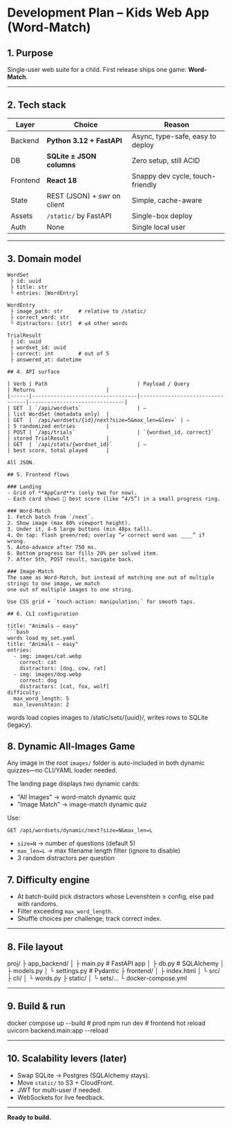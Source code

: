 # Development Plan – Kids Web App (Word-Match)

## 1. Purpose
Single-user web suite for a child. First release ships one game: **Word-Match**.

---

## 2. Tech stack

| Layer    | Choice                     | Reason                          |
|----------|----------------------------|---------------------------------|
| Backend  | **Python 3.12 + FastAPI**  | Async, type-safe, easy to deploy|
| DB       | **SQLite ± JSON columns**  | Zero setup, still ACID          |
| Frontend | **React 18** | Snappy dev cycle, touch-friendly|
| State    | REST (JSON) + *swr* on client | Simple, cache-aware           |
| Assets   | `/static/` by FastAPI      | Single-box deploy               |
| Auth     | None                       | Single local user               |

---

## 3. Domain model

```text
WordSet
 ├ id: uuid
 ├ title: str
 └ entries: [WordEntry]

WordEntry
 ├ image_path: str     # relative to /static/
 ├ correct_word: str
 └ distractors: [str]  # ≤4 other words

TrialResult
 ├ id: uuid
 ├ wordset_id: uuid
 ├ correct: int        # out of 5
 ├ answered_at: datetime

## 4. API surface

| Verb | Path                             | Payload / Query                 | Returns                       |
|------|----------------------------------|---------------------------------|-------------------------------|
| GET  | `/api/wordsets`                  | –                               | list WordSet (metadata only)  |
| GET  | `/api/wordsets/{id}/next?size=5&max_len=&lev=` | –                | 5 randomized entries          |
| POST | `/api/trials`                    | `{wordset_id, correct}`         | stored TrialResult            |
| GET  | `/api/stats/{wordset_id}`        | –                               | best score, total played      |

All JSON.

## 5. Frontend flows

### Landing
- Grid of **AppCard**s (only two for now).
- Each card shows 🏅 best score (like “4/5”) in a small progress ring.

### Word-Match
1. Fetch batch from `/next`.
2. Show image (max 80% viewport height).
3. Under it, 4-6 large buttons (min 48px tall).
4. On tap: flash green/red; overlay “✔ correct word was ____” if wrong.
5. Auto-advance after 750 ms.
6. Bottom progress bar fills 20% per solved item.
7. After 5th, POST result, navigate back.

### Image-Match
The same as Word-Match, but instead of matching one out of multiple strings to one image, we match
one out of multiple images to one string.

Use CSS grid + `touch-action: manipulation;` for smooth taps.

## 6. CLI configuration

title: "Animals – easy"
```bash
words load my_set.yaml
title: "Animals – easy"
entries:
  - img: images/cat.webp
    correct: cat
    distractors: [dog, cow, rat]
  - img: images/dog.webp
    correct: dog
    distractors: [cat, fox, wolf]
difficulty:
  max_word_length: 5
  min_levenshtein: 2
```

words load copies images to /static/sets/{uuid}/, writes rows to SQLite (legacy).

## 8. Dynamic All-Images Game

Any image in the root `images/` folder is auto-included in both dynamic quizzes—no CLI/YAML loader needed.

The landing page displays two dynamic cards:
- "All Images" → word-match dynamic quiz
- "Image Match" → image-match dynamic quiz

Use:
```
GET /api/wordsets/dynamic/next?size=N&max_len=L
```
- `size=N` → number of questions (default 5)
- `max_len=L` → max filename length filter (ignore to disable)
- 3 random distractors per question

## 7. Difficulty engine

- At batch-build pick distractors whose Levenshtein ≥ config, else pad with randoms.
- Filter exceeding `max_word_length`.
- Shuffle choices per challenge; track correct index.

---

## 8. File layout

proj/
 ├ app_backend/
 │   ├ main.py       # FastAPI app
 │   ├ db.py         # SQLAlchemy
 │   ├ models.py
 │   └ settings.py   # Pydantic
 ├ frontend/
 │   ├ index.html
 │   └ src/
 ├ cli/
 │   └ words.py
 ├ static/
 │   └ sets/...
 └ docker-compose.yml

---

## 9. Build & run

docker compose up --build     # prod
npm run dev                   # frontend hot reload
uvicorn backend.main:app --reload

---

## 10. Scalability levers (later)

- Swap SQLite → Postgres (SQLAlchemy stays).
- Move `static/` to S3 + CloudFront.
- JWT for multi-user if needed.
- WebSockets for live feedback.

---

**Ready to build.**

